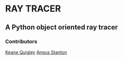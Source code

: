 # RAY TRACER
## A Python object oriented ray tracer
### Contributors
[Keane Quigley](https://github.com/kquigley29)
[Angus Stanton](https://github.com/abstanton)